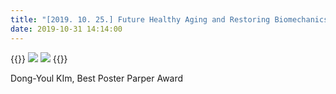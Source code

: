 ```yaml
---
title: "[2019. 10. 25.] Future Healthy Aging and Restoring Biomechanics (Best Poster Paper Award)"
date: 2019-10-31 14:14:00
---
```


{{<format row image-space>}}
![](http://bspl.korea.ac.kr/image/gallery/2019%20Restoring%20Biomechanics%201.jpg#25)
![](http://bspl.korea.ac.kr/image/gallery/2019%20Restoring%20Biomechanics%202.jpg#25)
{{</format>}}

Dong-Youl KIm, Best Poster Parper Award

